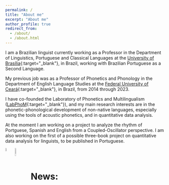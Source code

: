 ```yaml
---
permalink: /
title: "About me"
excerpt: "About me"
author_profile: true
redirect_from: 
  - /about/
  - /about.html
---
```


I am a Brazilian linguist currently working as a Professor in the Department of Linguistics, Portuguese and Classical Languages at the [University of Brasília](https://www.unb.br){:target="_blank"}, in Brazil, working with Brazilian Portuguese as a Second Language.

My previous job was as a Professor of Phonetics and Phonology in the Department of English Language Studies at the [Federal University of Ceará](https://www.ufc.br){:target="_blank"}, in Brazil, from 2014 through 2023.

I have co-founded the Laboratory of Phonetics and Multilingualism ([LabPhoM](https://labfom.ufc.br/){:target="_blank"}), and  my main research interests are in the phonetic-phonological development of non-native languages, especially using the tools of acoustic phonetics, and in quantitative data analysis.

At the moment I am working on a project to analyze the rhythm of Portguese, Spanish and English from a Coupled-Oscillator perspective. I am also working on the first of a possible three-book project on quantitative data analysis for linguists, to be published in Portuguese.


<a href="https://osf.io/32dv8/" target="_blank"><img src="/images/osf.png" style="float: left; width: 5%; margin-right: 1%; margin-bottom: 0.5em;"></a><a href="http://lattes.cnpq.br/9111629117384735" target="_blank"><img src="/images/lattes-azul-2.png" style="float: left; width: 8%; margin-right: 2%; margin-bottom: 0.5em;"></a>


<br />
<br />


# News:
